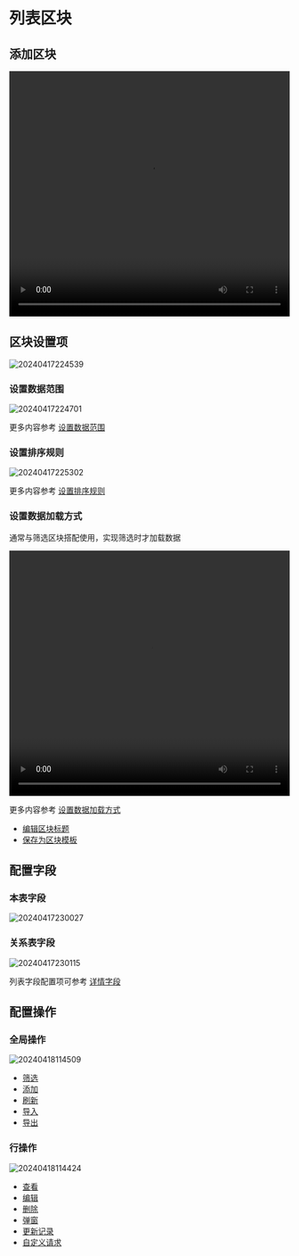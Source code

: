 # 列表区块

## 添加区块

 <video width="100%" height="440" controls>
      <source src="https://nocobase-docs.oss-cn-beijing.aliyuncs.com/20240417224417.mp4" type="video/mp4">
</video>

## 区块设置项

![20240417224539](https://nocobase-docs.oss-cn-beijing.aliyuncs.com/20240417224539.png)

### 设置数据范围

![20240417224701](https://nocobase-docs.oss-cn-beijing.aliyuncs.com/20240417224701.png)

更多内容参考 [设置数据范围](/handbook/ui/blocks/block-settings/data-scope)

### 设置排序规则

![20240417225302](https://nocobase-docs.oss-cn-beijing.aliyuncs.com/20240417225302.png)

更多内容参考 [设置排序规则](/handbook/ui/blocks/block-settings/sorting-rule)

### 设置数据加载方式

通常与筛选区块搭配使用，实现筛选时才加载数据

 <video width="100%" height="440" controls>
      <source src="https://nocobase-docs.oss-cn-beijing.aliyuncs.com/20240417225539.mp4" type="video/mp4">
</video>

更多内容参考 [设置数据加载方式](/handbook/ui/blocks/block-settings/loading-mode)

- [编辑区块标题](/handbook/ui/blocks/block-settings/block-title)
- [保存为区块模板](/handbook/ui/blocks/block-settings/block-template)

## 配置字段

### 本表字段

![20240417230027](https://nocobase-docs.oss-cn-beijing.aliyuncs.com/20240417230027.png)

### 关系表字段

![20240417230115](https://nocobase-docs.oss-cn-beijing.aliyuncs.com/20240417230115.png)

列表字段配置项可参考 [详情字段](/handbook/ui/fields/generic/detail-form-item)

## 配置操作

### 全局操作

![20240418114509](https://nocobase-docs.oss-cn-beijing.aliyuncs.com/20240418114509.png)
- [筛选](/handbook/ui/actions/types/filter)
- [添加](/handbook/ui/actions/types/add-new)
- [刷新](/handbook/ui/actions/types/refresh)
- [导入](/handbook/action-import)
- [导出](/handbook/action-export)
### 行操作
![20240418114424](https://nocobase-docs.oss-cn-beijing.aliyuncs.com/20240418114424.png)

- [查看](/handbook/ui/actions/types/view)
- [编辑](/handbook/ui/actions/types/edit)
- [删除](/handbook/ui/actions/types/delete)
- [弹窗](/handbook/ui/actions/types/pop-up)
- [更新记录](/handbook/ui/actions/types/update-record)
- [自定义请求](/handbook/action-custom-request)